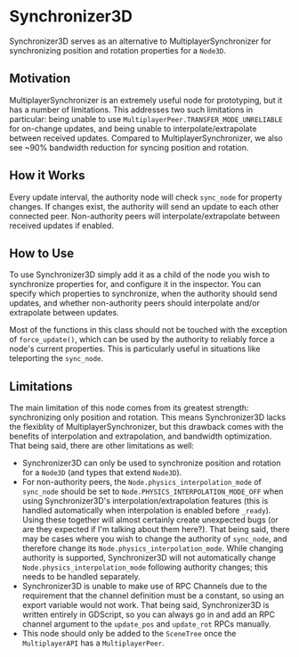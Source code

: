 # Synchronizer3D

Synchronizer3D serves as an alternative to MultiplayerSynchronizer for synchronizing position and rotation properties for a `Node3D`.

## Motivation
MultiplayerSynchronizer is an extremely useful node for prototyping, but it has a number of limitations. This addresses two such limitations in particular: being unable to use `MultiplayerPeer.TRANSFER_MODE_UNRELIABLE` for on-change updates, and being unable to interpolate/extrapolate between received updates. Compared to MultiplayerSynchronizer, we also see ~90% bandwidth reduction for syncing position and rotation.

## How it Works
Every update interval, the authority node will check `sync_node` for property changes. If changes exist, the authority will send an update to each other connected peer. Non-authority peers will interpolate/extrapolate between received updates if enabled.

## How to Use
To use Synchronizer3D simply add it as a child of the node you wish to synchronize properties for, and configure it in the inspector. You can specify which properties to synchronize, when the authority should send updates, and whether non-authority peers should interpolate and/or extrapolate between updates.

Most of the functions in this class should not be touched with the exception of `force_update()`, which can be used by the authority to reliably force a node's current properties. This is particularly useful in situations like teleporting the `sync_node`.

## Limitations
The main limitation of this node comes from its greatest strength: synchronizing only position and rotation. This means Synchronizer3D lacks the flexiblity of MultiplayerSynchronizer, but this drawback comes with the benefits of interpolation and extrapolation, and bandwidth optimization. That being said, there are other limitations as well:

- Synchronizer3D can only be used to synchronize position and rotation for a `Node3D` (and types that extend `Node3D`).
- For non-authority peers, the `Node.physics_interpolation_mode` of `sync_node` should be set to `Node.PHYSICS_INTERPOLATION_MODE_OFF` when using Synchronizer3D's interpolation/extrapolation features (this is handled automatically when interpolation is enabled before `_ready`). Using these together will almost certainly create unexpected bugs (or are they expected if I'm talking about them here?). That being said, there may be cases where you wish to change the authority of `sync_node`, and therefore change its `Node.physics_interpolation_mode`. While changing authority is supported, Synchronizer3D will not automatically change `Node.physics_interpolation_mode` following authority changes; this needs to be handled separately.
- Synchronizer3D is unable to make use of RPC Channels due to the requirement that the channel definition must be a constant, so using an export variable would not work. That being said, Synchronizer3D is written entirely in GDScript, so you can always go in and add an RPC channel argument to the `update_pos` and `update_rot` RPCs manually.
- This node should only be added to the `SceneTree` once the `MultiplayerAPI` has a `MultiplayerPeer`.

